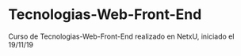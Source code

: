 # Tecnologias-Web-Front-End

Curso de Tecnologias-Web-Front-End realizado en NetxU, iniciado el 19/11/19
